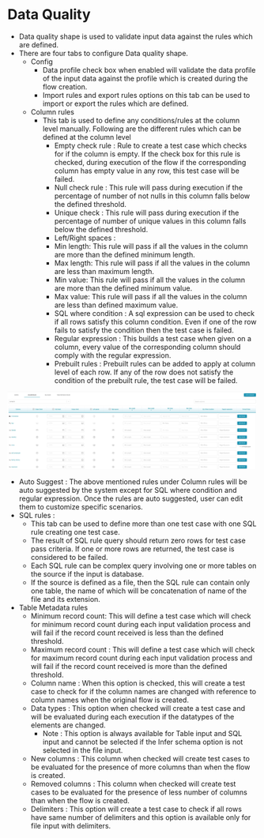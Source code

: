 # Data Quality

* Data quality shape is used to validate input data against the rules which are defined.
* There are four tabs to configure Data quality shape.
  * Config
    * Data profile check box when enabled will validate the data profile of the input data against the profile which is created during the flow creation.
    * Import rules and export rules options on this tab can be used to import or export the rules which are defined. 
  * Column rules
    * This tab is used to define any conditions/rules at the column level manually. Following are the different rules which can be defined at the column level
      * Empty check rule : Rule to create a test case which checks for if the column is empty. If the check box for this rule is checked,  during execution of the flow if the corresponding column has empty value in any row, this test case will be failed. 
      * Null check rule : This rule will pass during execution if the percentage of number of not nulls in this column falls below the defined threshold.
      * Unique check :  This rule will pass during execution if the percentage of number of unique values in this column falls below the defined threshold.
      * Left/Right spaces :
      * Min length: This rule will pass if all the values in the column are more than the defined minimum length.
      * Max length: This rule will pass if all the values in the column are less than maximum length.
      * Min value: This rule will pass if all the values in the column are more than the defined minimum value.
      * Max value: This rule will pass if all the values in the column are less than defined maximum value.
      * SQL where condition : A sql expression can be used to check if all rows satisfy this column condition. Even if one of the row fails to satisfy the condition then the test case is failed.
      * Regular expression : This builds a test case when given on a column, every value of the corresponding column should comply with the regular expression.
      * Prebuilt rules : Prebuilt rules can be added to apply at column level of each row. If any of the row does not satisfy the condition of the prebuilt rule, the test case will be failed.

![](../../../.gitbook/assets/columnrules.jpg)

* Auto Suggest : The above mentioned rules under Column rules will be auto suggested by the system except for SQL where condition and regular expression. Once the rules are auto suggested, user can edit them to customize specific scenarios.
* SQL rules : 
  * This tab can be used to define more than one test case with one SQL rule creating one test case.
  * The result of SQL rule query should return zero rows for test case pass criteria. If one or more rows are returned, the test case is considered to be failed.
  * Each SQL rule can be complex query involving one or more tables on the source  if the input is database.
  * If the source is defined as a file, then the SQL rule can contain only one table, the name of which will be concatenation of name of the file and its extension.
* Table Metadata rules
  * Minimum record count: This will define a test case which will check for minimum record count during each input validation process and will fail if the record count received is less than the defined threshold.
  * Maximum record count : This will define a test case which will check for maximum record count during each input validation process and will fail if the record count received is more than the defined threshold.
  * Column name : When this option is checked, this will create a test case to check for if the column names are changed with reference to column names when the original flow is created.
  * Data types : This option when checked will create a test case and will be evaluated during each execution if the datatypes of the elements are changed. 
    * Note : This option is always available for Table input and SQL input and cannot be selected if the Infer schema option is not selected in the file input.
  * New columns : This column when checked will create test cases to be evaluated for the presence of more  columns than when the flow is created.
  * Removed columns : This column when checked will create test cases to be evaluated for the presence of less number of columns than when the flow is created.
  * Delimiters : This option will create a test case to check if all rows have same number of delimiters and this option is available only for file input with delimiters.

 
